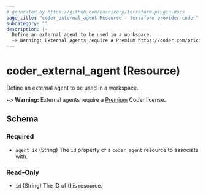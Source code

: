 ```yaml
---
# generated by https://github.com/hashicorp/terraform-plugin-docs
page_title: "coder_external_agent Resource - terraform-provider-coder"
subcategory: ""
description: |-
  Define an external agent to be used in a workspace.
  ~> Warning: External agents require a Premium https://coder.com/pricing Coder license.
---
```


# coder_external_agent (Resource)

Define an external agent to be used in a workspace.

~> **Warning:** External agents require a [Premium](https://coder.com/pricing) Coder license.



<!-- schema generated by tfplugindocs -->
## Schema

### Required

- `agent_id` (String) The `id` property of a `coder_agent` resource to associate with.

### Read-Only

- `id` (String) The ID of this resource.
